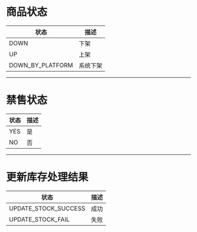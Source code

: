 # 商品状态
|         状态         |      描述                 |
| ------------------- | ------------------------- |
| DOWN                | 下架                      |
| UP                  | 上架                      |
| DOWN_BY_PLATFORM    | 系统下架                   |

---

# 禁售状态
|         状态        |      描述                  |
| ------------------- | ------------------------- |
| YES                 | 是                        |
| NO                  | 否                        |

---

# 更新库存处理结果
|                  状态        |      描述          |
| --------------------------- | ------------------ |
| UPDATE_STOCK_SUCCESS       | 成功                 |
| UPDATE_STOCK_FAIL          | 失败                 |
